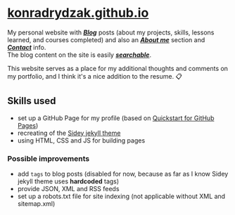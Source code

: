 # [konradrydzak.github.io](https://konradrydzak.github.io/)

My personal website with [***Blog***](https://konradrydzak.github.io/) posts (about my projects, skills, lessons learned, and courses completed) and also an [***About me***](https://konradrydzak.github.io/about) section and [***Contact***](https://konradrydzak.github.io/contact) info.  
The blog content on the site is easily [***searchable***](https://konradrydzak.github.io/search).  

This website serves as a place for my additional thoughts and comments on my portfolio, and I think it's a nice addition to the resume. 📋

## Skills used

- set up a GitHub Page for my profile (based on [Quickstart for GitHub Pages](https://docs.github.com/en/pages/quickstart))
- recreating of the [Sidey jekyll theme](https://github.com/ronv/sidey)
- using HTML, CSS and JS for building pages

### Possible improvements

- add `tags` to blog posts (disabled for now, because as far as I know Sidey jekyll theme uses **hardcoded** tags)
- provide JSON, XML and RSS feeds
- set up a robots.txt file for site indexing (not applicable without XML and sitemap.xml)
